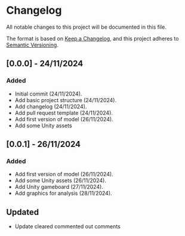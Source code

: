 # Changelog

All notable changes to this project will be documented in this file.

The format is based on [Keep a Changelog](https://keepachangelog.com/en/1.1.0/),
and this project adheres to [Semantic Versioning](https://semver.org/spec/v2.0.0.html).

## [0.0.0] - 24/11/2024

### Added

- Initial commit (24/11/2024).
- Add basic project structure (24/11/2024).
- Add changelog (24/11/2024).
- Add pull request template (24/11/2024).
- Add first version of model (26/11/2024).
- Add some Unity assets

## [0.0.1] - 26/11/2024

### Added
- Add first version of model (26/11/2024).
- Add some Unity assets (26/11/2024).
- Add Unity gameboard (27/11/2024).
- Add graphics for analysis (28/11/2024).

## Updated
- Update cleared commented out comments
